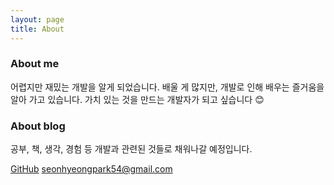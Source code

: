 ```yaml
---
layout: page
title: About
---
```


### About me 
어렵지만 재밌는 개발을 알게 되었습니다.
배울 게 많지만, 개발로 인해 배우는 즐거움을 알아 가고 있습니다. 
가치 있는 것을 만드는 개발자가 되고 싶습니다 😊


### About blog
공부, 책, 생각, 경험 등 개발과 관련된 것들로 채워나갈 예정입니다. 

[GitHub](https://github.com/seon54)
<seonhyeongpark54@gmail.com>

